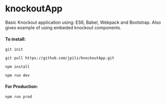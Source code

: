 # knockoutApp

Basic Knockout application using: ES6, Babel, Webpack and Bootstrap. Also gives example of using embeded knockout components.

#### To install:

```
git init

git pull https://github.com/jpilz/knockoutApp.git

npm install

npm run dev  
```

#### For Production:
```
npm run prod
```
